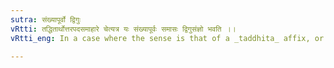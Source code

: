 ```yaml
---
sutra: संख्यापूर्वो द्विगुः
vRtti: तद्धितार्थोत्तरपदसमाहारे चेत्यत्र यः संख्यापूर्वः समासः द्विगुसंज्ञो भवति ।।
vRtti_eng: In a case where the sense is that of a _taddhita_ affix, or when an additional member comes after the compound or when an aggregate is to be expressed. the compound, the first member of which is numeral, is called _Dvigu_ or Numeral Determinative compound.

---
```

